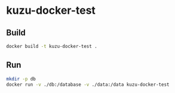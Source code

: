 # kuzu-docker-test
## Build
```bash
docker build -t kuzu-docker-test .
```

## Run
```bash
mkdir -p db
docker run -v ./db:/database -v ./data:/data kuzu-docker-test
```
